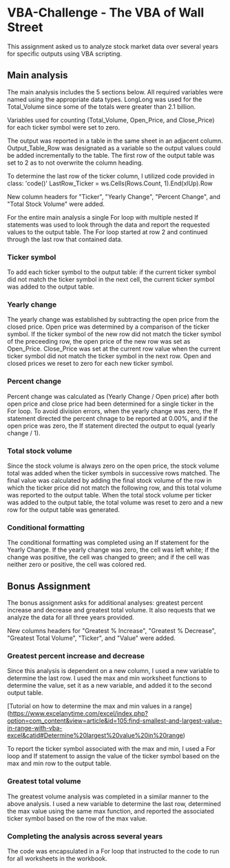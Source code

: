 # VBA-Challenge - The VBA of Wall Street #

This assignment asked us to analyze stock market data over several years for specific outputs using VBA scripting. 

## Main analysis ##

The main analysis includes the 5 sections below. All required variables were named using the appropriate data types. LongLong was used for the Total_Volume since some of the totals were greater than 2.1 billion. 

Variables used for counting (Total_Volume, Open_Price, and Close_Price) for each ticker symbol were set to zero. 

The output was reported in a table in the same sheet in an adjacent column. Output_Table_Row was designated as a variable so the output values could be added incrementally to the table. The first row of the output table was set to 2 as to not overwrite the column heading. 

To determine the last row of the ticker column, I utilized code provided in class:
'code()'
  LastRow_Ticker = ws.Cells(Rows.Count, 1).End(xlUp).Row
  
New column headers for "Ticker", "Yearly Change", "Percent Change", and "Total Stock Volume" were added.

For the entire main analysis a single For loop with multiple nested If statements was used to look through the data and report the requested values to the output table. The For loop started at row 2 and continued through the last row that contained data. 

### Ticker symbol ###

To add each ticker symbol to the output table: if the current ticker symbol did not match the ticker symbol in the next cell, the current ticker symbol was added to the output table. 

### Yearly change ###

The yearly change was established by subtracting the open price from the closed price. Open price was determined by a comparison of the ticker symbol. If the ticker symbol of the new row did not match the ticker symbol of the preceeding row, the open price of the new row was set as Open_Price. Close_Price was set at the current row value when the current ticker symbol did not match the ticker symbol in the next row. Open and closed prices we reset to zero for each new ticker symbol.  

### Percent change ###

Percent change was calculated as (Yearly Change / Open price) after both open price and close price had been determined for a single ticker in the For loop. To avoid division errors, when the yearly change was zero, the If statement directed the percent chnage to be reported at 0.00%, and if the open price was zero, the If statement directed the output to equal (yearly change / 1).

### Total stock volume ###

Since the stock volume is always zero on the open price, the stock volume total was added when the ticker symbols in successive rows matched. The final value was calculated by adding the final stock volume of the row in which the ticker price did not match the following row, and this total volume was reported to the output table. When the total stock volume per ticker was added to the output table, the total volume was reset to zero and a new row for the output table was generated. 

### Conditional formatting ###

The conditional formatting was completed using an If statement for the Yearly Change. If the yearly change was zero, the cell was left white; if the change was positive, the cell was changed to green; and if the cell was neither zero or positive, the cell was colored red.   

## Bonus Assignment ##

The bonus assignment asks for additional analyses: greatest percent increase and decrease and greatest total volume. It also requests that we analyze the data for all three years provided.  

New columns headers for "Greatest % Increase", "Greatest % Decrease", "Greatest Total Volume", "Ticker", and "Value" were added.

### Greatest percent increase and decrease ###

Since this analysis is dependent on a new column, I used a new variable to determine the last row. I used the max and min worksheet functions to determine the value, set it as a new variable, and added it to the second output table. 

[Tutorial on how to determine the max and min values in a range] (https://www.excelanytime.com/excel/index.php?option=com_content&view=article&id=105:find-smallest-and-largest-value-in-range-with-vba-excel&catid#Determine%20largest%20value%20in%20range)

To report the ticker symbol associated with the max and min, I used a For loop and If statement to assign the value of the ticker symbol based on the max and min row to the output table. 

### Greatest total volume ###

The greatest volume analysis was completed in a similar manner to the above analysis. I used a new variable to determine the last row, determined the max value using the same max function, and reported the associated ticker symbol based on the row of the max value. 

### Completing the analysis across several years ###

The code was encapsulated in a For loop that instructed to the code to run for all worksheets in the workbook. 
